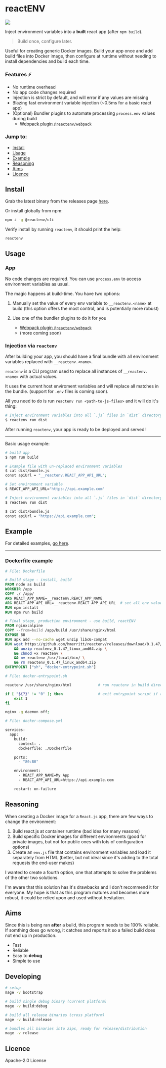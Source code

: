 # reactENV

[![](https://img.shields.io/npm/v/%40reactenv%2Fcli)](https://www.npmjs.com/package/@reactenv/cli)

Inject environment variables into a **built** react app (after `npm build`).

> Build once, configure later.

Useful for creating generic Docker images. Build your app once and add build files into Docker image, then configure at runtime without needing to install dependencies and build each time.

### Features ⚡

-   No runtime overhead
-   No app code changes required
-   Injection is strict by default, and will error if any values are missing
-   Blazing fast environment variable injection (~0.5ms for a basic react app)
-   (Optional) Bundler plugins to automate processing `process.env` values during build
    -   [Webpack plugin `@reactenv/webpack`](https://github.com/hmerritt/reactenv/tree/master/npm/plugin-webpack)

### Jump to:

-   [Install](#install)
-   [Usage](#usage)
-   [Example](#example)
-   [Reasoning](#reasoning)
-   [Aims](#aims)
-   [Licence](#licence)

## Install

Grab the latest binary from the releases page [here](https://github.com/hmerritt/reactenv/releases/latest).

Or install globally from npm:

```sh
npm i -g @reactenv/cli
```

Verify install by running `reactenv`, it should print the help:

```sh
reactenv
```

## Usage

### App

No code changes are required. You can use `process.env` to access environment variables as usual.

The magic happens at build-time. You have two options:

1. Manually set the value of every env variable to `__reactenv.<name>` at build (this option offers the most control, and is potentially more robust)

2. Use one of the bundler plugins to do it for you
    - [Webpack plugin `@reactenv/webpack`](https://github.com/hmerritt/reactenv/tree/master/npm/plugin-webpack)
    - (more coming soon)

### Injection via `reactenv`

After building your app, you should have a final bundle with all environment variables replaced with `__reactenv.<name>`.

`reactenv` is a CLI program used to replace all instances of `__reactenv.<name>` with actual values.

It uses the current host enviroment variables and will replace all matches in the bundle. (support for `.env` files is coming soon).

All you need to do is run `reactenv run <path-to-js-files>` and it will do it's thing:

```sh
# Inject environment variables into all `.js` files in `dist` directory
$ reactenv run dist
```

After running `reactenv`, your app is ready to be deployed and served!

---

Basic usage example:

```sh
# build app
$ npm run build

# Example file with un-replaced environment variables
$ cat dist/bundle.js
const apiUrl = "__reactenv.REACT_APP_API_URL";

# Set environment variable
$ REACT_APP_API_URL="https://api.example.com"

# Inject environment variables into all `.js` files in `dist` directory
$ reactenv run dist

$ cat dist/bundle.js
const apiUrl = "https://api.example.com";
```

## Example

For detailed examples, [go here](https://github.com/hmerritt/reactenv/tree/master/examples).

---

### Dockerfile example

```Dockerfile
# File: Dockerfile

# Build stage - install, build
FROM node as build
WORKDIR /app
COPY ./ /app/
ARG REACT_APP_NAME=__reactenv.REACT_APP_NAME
ARG REACT_APP_API_URL=__reactenv.REACT_APP_API_URL  # set all env values to be replaced
RUN npm install
RUN npm run build

# Final stage, production environment - use build, reactENV
FROM nginx:alpine
COPY --from=build /app/build /usr/share/nginx/html
EXPOSE 80
RUN apk add --no-cache wget unzip libc6-compat
RUN wget https://github.com/hmerritt/reactenv/releases/download/0.1.47/reactenv_0.1.47_linux_amd64.zip \
    && unzip reactenv_0.1.47_linux_amd64.zip \
    && chmod +x reactenv \
    && mv reactenv /usr/local/bin/ \
    && rm reactenv_0.1.47_linux_amd64.zip
ENTRYPOINT ["sh", "docker-entrypoint.sh"]
```

```sh
# File: docker-entrypoint.sh

reactenv /usr/share/nginx/html            # run reactenv in build directory

if [ "${?}" != "0" ]; then                # exit entrypoint script if reactenv failed
    exit 1
fi

nginx -g daemon off;
```

```sh
# File: docker-compose.yml

services:
  app:
    build:
      context: .
      dockerfile: ./Dockerfile

    ports:
      - "80:80"

    environment:
      - REACT_APP_NAME=My App
      - REACT_APP_API_URL=https://api.example.com

    restart: on-failure
```

## Reasoning

When creating a Docker image for a `React.js` app, there are few ways to change the environment:

1. Build react.js at container runtime (bad idea for many reasons)
2. Build specific Docker images for different environments (good for private images, but not for public ones with lots of configuration options)
3. Create an `env.js` file that contains environment variables and load it separately from HTML (better, but not ideal since it's adding to the total requests the end-user makes)

I wanted to create a fourth option, one that attempts to solve the problems of the other two solutions.

I'm aware that this solution has it's drawbacks and I don't recommend it for everyone. My hope is that as this program matures and becomes more robust, it could be relied upon and used without hesitation.

## Aims

Since this is being ran **after** a build, this program needs to be 100% reliable. If somthing does go wrong, it catches and reports it so a failed build does not end up in production.

-   Fast
-   Reliable
-   Easy to **debug**
-   Simple to use

## Developing

```sh
# setup
mage -v bootstrap
```

```sh
# build single debug binary (current platform)
mage -v build:debug
```

```sh
# build all release binaries (cross platform)
mage -v build:release
```

```sh
# bundles all binaries into zips, ready for release/distribution
mage -v release
```

## Licence

Apache-2.0 License
